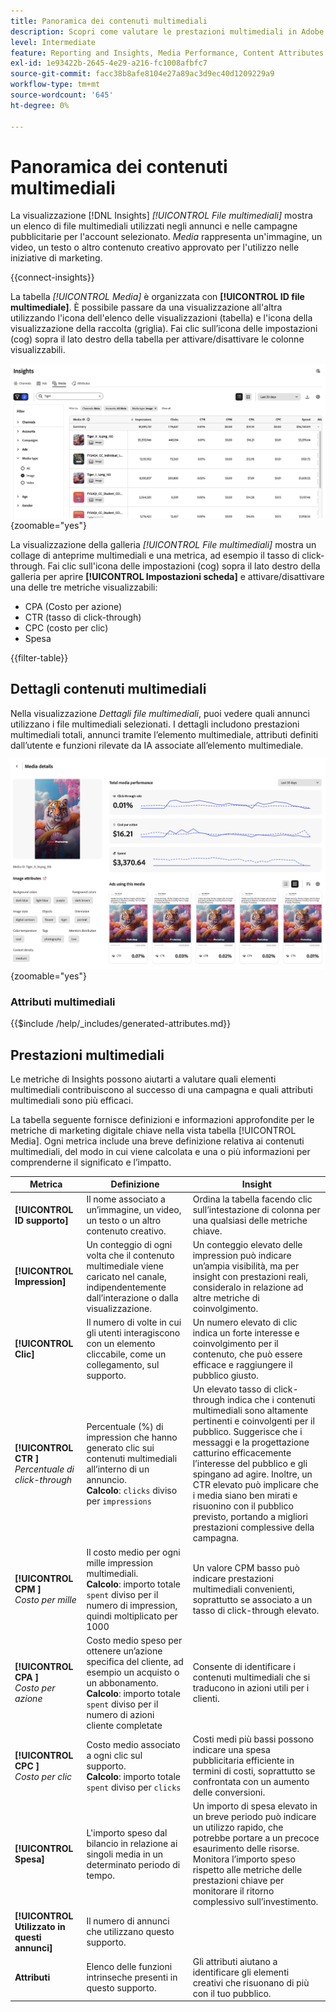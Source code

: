 ```yaml
---
title: Panoramica dei contenuti multimediali
description: Scopri come valutare le prestazioni multimediali in Adobe GenStudio for Performance Marketing.
level: Intermediate
feature: Reporting and Insights, Media Performance, Content Attributes
exl-id: 1e93422b-2645-4e29-a216-fc1008afbfc7
source-git-commit: facc38b8afe8104e27a89ac3d9ec40d1209229a9
workflow-type: tm+mt
source-wordcount: '645'
ht-degree: 0%

---
```


# Panoramica dei contenuti multimediali

La visualizzazione [!DNL Insights] _[!UICONTROL File multimediali]_ mostra un elenco di file multimediali utilizzati negli annunci e nelle campagne pubblicitarie per l&#39;account selezionato. _Media_ rappresenta un&#39;immagine, un video, un testo o altro contenuto creativo approvato per l&#39;utilizzo nelle iniziative di marketing.

{{connect-insights}}

La tabella _[!UICONTROL Media]_ è organizzata con **[!UICONTROL ID file multimediale]**. È possibile passare da una visualizzazione all&#39;altra utilizzando l&#39;icona dell&#39;elenco delle visualizzazioni (tabella) e l&#39;icona della visualizzazione della raccolta (griglia). Fai clic sull’icona delle impostazioni (cog) sopra il lato destro della tabella per attivare/disattivare le colonne visualizzabili.

![Filtro supporti e tabella](/help/assets/insights-media-filter.png){zoomable="yes"}

La visualizzazione della galleria _[!UICONTROL File multimediali]_ mostra un collage di anteprime multimediali e una metrica, ad esempio il tasso di click-through. Fai clic sull&#39;icona delle impostazioni (cog) sopra il lato destro della galleria per aprire **[!UICONTROL Impostazioni scheda]** e attivare/disattivare una delle tre metriche visualizzabili:

- CPA (Costo per azione)
- CTR (tasso di click-through)
- CPC (costo per clic)
- Spesa

{{filter-table}}

## Dettagli contenuti multimediali

Nella visualizzazione _Dettagli file multimediali_, puoi vedere quali annunci utilizzano i file multimediali selezionati. I dettagli includono prestazioni multimediali totali, annunci tramite l’elemento multimediale, attributi definiti dall’utente e funzioni rilevate da IA associate all’elemento multimediale.

![Dettagli file multimediali](/help/assets/insights-media-details.png){zoomable="yes"}

### Attributi multimediali

{{$include /help/_includes/generated-attributes.md}}

## Prestazioni multimediali

Le metriche di Insights possono aiutarti a valutare quali elementi multimediali contribuiscono al successo di una campagna e quali attributi multimediali sono più efficaci.

La tabella seguente fornisce definizioni e informazioni approfondite per le metriche di marketing digitale chiave nella vista tabella [!UICONTROL Media]. Ogni metrica include una breve definizione relativa ai contenuti multimediali, del modo in cui viene calcolata e una o più informazioni per comprenderne il significato e l’impatto.

| Metrica | Definizione | Insight |
| ---------------------- | ----------------------------- | -------------------------------- |
| **[!UICONTROL ID supporto]** | Il nome associato a un’immagine, un video, un testo o un altro contenuto creativo. | Ordina la tabella facendo clic sull’intestazione di colonna per una qualsiasi delle metriche chiave. |
| **[!UICONTROL Impression]** | Un conteggio di ogni volta che il contenuto multimediale viene caricato nel canale, indipendentemente dall’interazione o dalla visualizzazione. | Un conteggio elevato delle impression può indicare un’ampia visibilità, ma per insight con prestazioni reali, consideralo in relazione ad altre metriche di coinvolgimento. |
| **[!UICONTROL Clic]** | Il numero di volte in cui gli utenti interagiscono con un elemento cliccabile, come un collegamento, sul supporto. | Un numero elevato di clic indica un forte interesse e coinvolgimento per il contenuto, che può essere efficace e raggiungere il pubblico giusto. |
| **[!UICONTROL CTR &#x200B;]**<br>_Percentuale di click-through_ | Percentuale (%) di impression che hanno generato clic sui contenuti multimediali all’interno di un annuncio.<br>**Calcolo**: `clicks` diviso per `impressions` | Un elevato tasso di click-through indica che i contenuti multimediali sono altamente pertinenti e coinvolgenti per il pubblico. Suggerisce che i messaggi e la progettazione catturino efficacemente l’interesse del pubblico e gli spingano ad agire. Inoltre, un CTR elevato può implicare che i media siano ben mirati e risuonino con il pubblico previsto, portando a migliori prestazioni complessive della campagna. |
| **[!UICONTROL CPM &#x200B;]**<br>_Costo per mille_ | Il costo medio per ogni mille impression multimediali.<br>**Calcolo**: importo totale `spent` diviso per il numero di impression, quindi moltiplicato per 1000 | Un valore CPM basso può indicare prestazioni multimediali convenienti, soprattutto se associato a un tasso di click-through elevato. |
| **[!UICONTROL CPA &#x200B;]**<br>_Costo per azione_ | Costo medio speso per ottenere un’azione specifica del cliente, ad esempio un acquisto o un abbonamento.<br>**Calcolo**: importo totale `spent` diviso per il numero di azioni cliente completate | Consente di identificare i contenuti multimediali che si traducono in azioni utili per i clienti. |
| **[!UICONTROL CPC &#x200B;]**<br>_Costo per clic_ | Costo medio associato a ogni clic sul supporto.<br>**Calcolo**: importo totale `spent` diviso per `clicks` | Costi medi più bassi possono indicare una spesa pubblicitaria efficiente in termini di costi, soprattutto se confrontata con un aumento delle conversioni. |
| **[!UICONTROL Spesa]** | L&#39;importo speso dal bilancio in relazione ai singoli media in un determinato periodo di tempo. | Un importo di spesa elevato in un breve periodo può indicare un utilizzo rapido, che potrebbe portare a un precoce esaurimento delle risorse. Monitora l’importo speso rispetto alle metriche delle prestazioni chiave per monitorare il ritorno complessivo sull’investimento. |
| **[!UICONTROL Utilizzato in questi annunci]** | Il numero di annunci che utilizzano questo supporto. | |
| **Attributi** | Elenco delle funzioni intrinseche presenti in questo supporto. | Gli attributi aiutano a identificare gli elementi creativi che risuonano di più con il tuo pubblico. |
